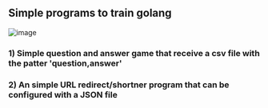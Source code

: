 ## Simple programs to train golang 

![image](https://raw.githubusercontent.com/egonelbre/gophers/master/vector/adventure/hiking.svg)

### 1) Simple question and answer game that receive a csv file with the patter 'question,answer'
### 2) An simple URL redirect/shortner program that can be configured with a JSON file